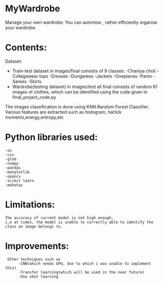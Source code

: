 # MyWardrobe
Manage your own wardrobe: You can automise , rather efficiently organise your wardrobe.

# Contents:
Dataset:
  - Train-test dataset in images/final consists of 9 classes:
      -Chaniya choli
      -Collegewear tops
      -Dresses
      -Dungarees
      -Jackets
      -Onepieces
      -Pants
      -Sarees
      -Skirts
  - Wardrobe(testing dataset) in images/test all final consists of random 61 images of clothes, which can be identified using the code         given in final_project_code.py
  
  The images classification is done using KNN Random Forest Classifier. 
  Various features are extracted such as histogram, harlick moments,energy,entropy,etc
  
  # Python libraries used:
    -os
    -csv
    -glob
    -numpy
    -pandas
    -matplotlib
    -opencv
    -scikit learn 
    -mahotas
    
  # Limitations:
    The accuracy of current model is not high enough, 
    i.e at times, the model is unable to correctly able to identify the class an image belongs to.
    
  # Improvements:
     Other techniques such as 
          -CNN(which needs GPU, due to which i was unable to implement this) 
          -Transfer learning(which will be used in the near future)
          -One shot learning
  
